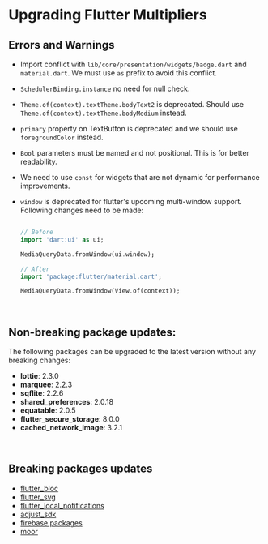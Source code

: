 # Upgrading Flutter Multipliers

## Errors and Warnings

- Import conflict with `lib/core/presentation/widgets/badge.dart` and `material.dart`. We must use `as` prefix to avoid this conflict.
- `SchedulerBinding.instance` no need for null check.
- `Theme.of(context).textTheme.bodyText2` is deprecated. Should use `Theme.of(context).textTheme.bodyMedium` instead.
- `primary` property on TextButton is deprecated and we should use `foregroundColor` instead.
- `Bool` parameters must be named and not positional. This is for better readability.
-  We need to use `const` for widgets that are not dynamic for performance improvements.
- `window` is deprecated for flutter's upcoming multi-window support. Following changes need to be made: 

    ```dart

    // Before
    import 'dart:ui' as ui;

    MediaQueryData.fromWindow(ui.window);

    // After
    import 'package:flutter/material.dart';

    MediaQueryData.fromWindow(View.of(context));

    ```

<br>

## Non-breaking package updates:

The following packages can be upgraded to the latest version without any breaking changes:

- **lottie**: 2.3.0
- **marquee**: 2.2.3
- **sqflite**: 2.2.6
- **shared_preferences**: 2.0.18
- **equatable**: 2.0.5
- **flutter_secure_storage**: 8.0.0
- **cached_network_image**: 3.2.1

<br>

## Breaking packages updates

- [flutter_bloc](flutter_bloc.md)
- [flutter_svg](flutter_svg.md)
- [flutter_local_notifications](flutter_local_notifications.md)
- [adjust_sdk](adjust_sdk.md)
- [firebase packages](firebase.md)
- [moor](moor.md)
